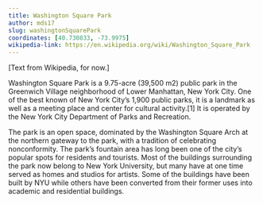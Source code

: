 ```yaml
---
title: Washington Square Park
author: mds17
slug: washingtonSquarePark
coordinates: [40.730833, -73.9975]
wikipedia-link: https://en.wikipedia.org/wiki/Washington_Square_Park
---
```


[Text from Wikipedia, for now.]

Washington Square Park is a 9.75-acre (39,500 m2) public park in the Greenwich
Village neighborhood of Lower Manhattan, New York City. One of the best known
of New York City’s 1,900 public parks, it is a landmark as well as a meeting
place and center for cultural activity.[1] It is operated by the New York City
Department of Parks and Recreation.

The park is an open space, dominated by the Washington Square Arch at the
northern gateway to the park, with a tradition of celebrating nonconformity.
The park’s fountain area has long been one of the city’s popular spots for
residents and tourists. Most of the buildings surrounding the park now belong
to New York University, but many have at one time served as homes and studios
for artists. Some of the buildings have been built by NYU while others have
been converted from their former uses into academic and residential buildings.

